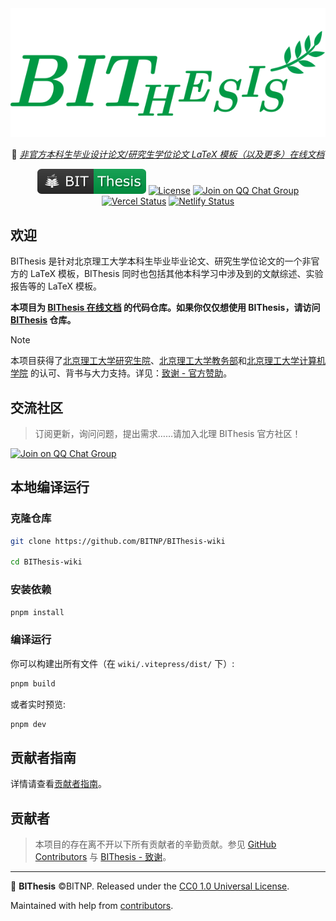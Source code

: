 <div align="center">
  <img src="./assets/bithesis_icon.svg" alt="BIThesis Icon" />

📖 [_非官方本科生毕业设计论文/研究生学位论文 LaTeX 模板（以及更多）在线文档_](https://bithesis.bitnp.net)

[![BIThesis](./assets/bithesis_badge_solid.svg)](https://github.com/BITNP/BIThesis)
[![License](https://badgen.net/github/license/BITNP/BIThesis-wiki?color=008080&labelColor=2b2b2b)](./LICENSE)
[![Join on QQ Chat Group](https://img.shields.io/badge/QQ%E7%BE%A4-737548118-green)](https://jq.qq.com/?_wv=1027&k=KYDrmS5z)
[![Vercel Status](https://img.shields.io/github/deployments/everything411/BIThesis-wiki/production?label=vercel)](https://vercel.com/everything411/bithesis-wiki/deployments)
[![Netlify Status](https://api.netlify.com/api/v1/badges/80ec1238-987d-44f2-bf26-bfd466d0f71c/deploy-status)](https://app.netlify.com/sites/bithesis-wiki/deploys)

</div>

<h2>欢迎</h2>

BIThesis 是针对北京理工大学本科生毕业毕业论文、研究生学位论文的一个非官方的 LaTeX 模板，BIThesis 同时也包括其他本科学习中涉及到的文献综述、实验报告等的 LaTeX 模板。

**本项目为 [BIThesis 在线文档](https://bithesis.bitnp.net) 的代码仓库。如果你仅仅想使用 BIThesis，请访问 [BIThesis](https://github.com/BITNP/BIThesis) 仓库。**

> [!NOTE]
> 本项目获得了[北京理工大学研究生院](https://grd.bit.edu.cn/xwgz/xwgz2/wjxz_xwgz/b117824.htm)、[北京理工大学教务部](http://jwb.bit.edu.cn/)和[北京理工大学计算机学院](http://cs.bit.edu.cn/) 的认可、背书与大力支持。详见：[致谢 - 官方赞助](https://bithesis.bitnp.net/guide/acknowledgements.html#%E5%AE%98%E6%96%B9%E8%B5%9E%E5%8A%A9-official-sponsors)。

<h2>交流社区</h2>

> 订阅更新，询问问题，提出需求……请加入北理 BIThesis 官方社区！

[![Join on QQ Chat Group](https://img.shields.io/badge/QQ%E7%BE%A4-737548118-green)](https://jq.qq.com/?_wv=1027&k=KYDrmS5z)

## 本地编译运行

### 克隆仓库

```Bash
git clone https://github.com/BITNP/BIThesis-wiki

cd BIThesis-wiki
```

### 安装依赖

```Bash
pnpm install
```

### 编译运行

你可以构建出所有文件（在 `wiki/.vitepress/dist/` 下）:

```Bash
pnpm build
```

或者实时预览:

```Bash
pnpm dev
```

## 贡献者指南

详情请查看[贡献者指南](https://github.com/BITNP/BIThesis/blob/main/contributing-zh.md)。

## 贡献者

> 本项目的存在离不开以下所有贡献者的辛勤贡献。参见   [GitHub Contributors](https://github.com/BITNP/BIThesis/graphs/contributors) 与 [BIThesis - 致谢](https://bithesis.bitnp.net/guide/acknowledgements.html)。

---

📖 **BIThesis** ©BITNP. Released under the [CC0 1.0 Universal License](./LICENSE).

Maintained with help from [contributors](https://github.com/BITNP/BIThesis-wiki/graphs/contributors).
